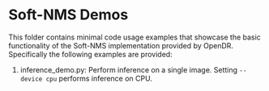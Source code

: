 # Soft-NMS Demos

This folder contains minimal code usage examples that showcase the basic functionality of the Soft-NMS implementation 
provided by OpenDR. Specifically the following examples are provided:
1. inference_demo.py: Perform inference on a single image. Setting `--device cpu` performs inference on CPU.
